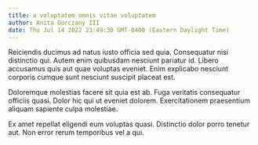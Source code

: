 ```yaml
---
title: a voluptatem omnis vitae voluptatem
author: Anita Gorczany III
date: Thu Jul 14 2022 23:49:30 GMT-0400 (Eastern Daylight Time)
---
```

Reiciendis ducimus ad natus iusto officia sed quia. Consequatur nisi distinctio qui. Autem enim quibusdam nesciunt pariatur id. Libero accusamus quis aut quae voluptas eveniet. Enim explicabo nesciunt corporis cumque sunt nesciunt suscipit placeat est.

 Doloremque molestias facere sit quia est ab. Fuga veritatis consequatur officiis quasi. Dolor hic qui ut eveniet dolorem. Exercitationem praesentium aliquam sapiente culpa molestiae.

 Ex amet repellat eligendi eum voluptas quasi. Distinctio dolor porro tenetur aut. Non error rerum temporibus vel a qui.